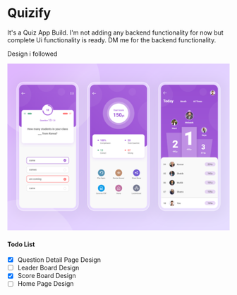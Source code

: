 # Quizify

It's a Quiz App Build. I'm not adding any backend functionality for now but complete Ui functionality is ready. DM me for the backend functionality.

Design i followed 

!['App Design Image'](./assets/Quiz1.png)

#### Todo List
- [x] Question Detail Page Design
- [ ] Leader Board Design
- [x] Score Board Design
- [ ] Home Page Design